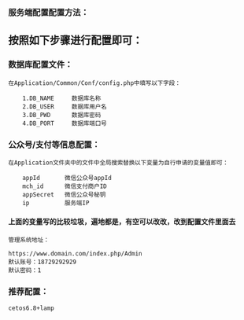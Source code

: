 ﻿### 服务端配置配置方法：

## 按照如下步骤进行配置即可：

### 数据库配置文件：
    在Application/Common/Conf/config.php中填写以下字段：
```
    1.DB_NAME     数据库名称
    2.DB_USER     数据库用户名
    3.DB_PWD      数据库密码
    4.DB_PORT     数据库端口号
```

### 公众号/支付等信息配置：
    在Application文件夹中的文件中全局搜索替换以下变量为自行申请的变量值即可：
```
    appId       微信公众号appId 
    mch_id      微信支付商户ID
    appSecret   微信公众号秘钥
    ip          服务端IP
```
#### 上面的变量写的比较垃圾，遍地都是，有空可以改改，改到配置文件里面去
    管理系统地址：
```
https://www.domain.com/index.php/Admin
默认账号：18729292929
默认密码：1
```
### 推荐配置：
```
cetos6.8+lamp
```

